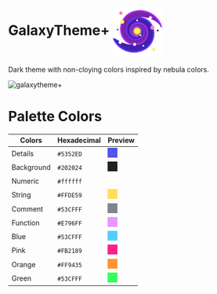 # GalaxyTheme+ <img align="center" alt="galaxytheme+" height="100" width="100" src="assets/galaxia.png">

Dark theme with non-cloying colors inspired by nebula colors.

![galaxytheme+](https://user-images.githubusercontent.com/21210172/241114160-909a3d1f-8376-47af-90b3-79119ed2aa0f.png)

# Palette Colors

| Colors         | Hexadecimal | Preview                                                     |
| -------------- | ---------   | ------------------------------------------------------------|
| Details        |  `#5352ED`  | ![Details](assets/palette/BaseColorDatails.png)            |
| Background     |  `#202024`  | ![Background](assets/palette/Background.png)               |
| Numeric        |  `#ffffff`  | ![Numeric](assets/palette/Numeric.png)                     |
| String         |  `#FFDE59`  | ![String](assets/palette/String.png)                       |
| Comment        |  `#53CFFF`  | ![Comment](assets/palette/Comment.png)                     |
| Function       |  `#E796FF`  | ![Function](assets/palette/Function.png)                   |
| Blue           |  `#53CFFF`  | ![Blue](assets/palette/Blue.png)                           |
| Pink           |  `#FB2189`  | ![Pink](assets/palette/Pink.png)                           |
| Orange         |  `#FF9435`  | ![Orange](assets/palette/Orange.png)                       |
| Green          |  `#53CFFF`  | ![Green](assets/palette/Green.png)                         |
